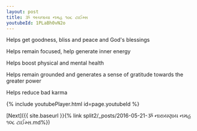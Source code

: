 ```yaml
---
layout: post
title: ૐ અચલાયા નમહ ૧૦૮ ટાઈમ્સ
youtubeId: 1PLaBh0vN2o
---
```

 
 
Helps get goodness, bliss and peace and God's blessings
 
Helps remain focused, help generate inner energy 
 
Helps boost physical and mental health 
 
Helps remain grounded and generates a sense of gratitude towards the greater power 
 
Helps reduce bad karma
 
 
 
 


{% include youtubePlayer.html id=page.youtubeId %}
 
[Next]({{ site.baseurl }}{% link  split2/_posts/2016-05-21-ૐ નારાયણાય નમહ ૧૦૮ ટાઈમ્સ.md%})
 
